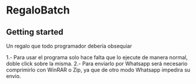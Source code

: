 # RegaloBatch
## Getting started
Un regalo que todo programador debería obsequiar

1.- Para usar el programa solo hace falta que lo ejecute de manera normal,
doble click sobre la misma.
2.- Para enviarlo por Whatsapp será necesario comprimirlo con WinRAR o Zip,
ya que de otro modo Whatsapp impedira su envio.
